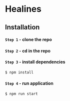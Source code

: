 # Healines

## Installation

#### `Step 1` - clone the repo
  
#### `Step 2` - cd in the repo

#### `Step 3` - install dependencies

```bash
$ npm install
```
#### `Step 4` - run application

```bash
$ npm run start
```
